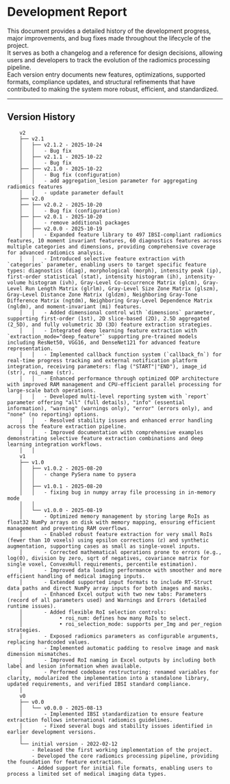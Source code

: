# Development Report

This document provides a detailed history of the development progress, major improvements, and bug fixes made throughout the lifecycle of the project.  
It serves as both a changelog and a reference for design decisions, allowing users and developers to track the evolution of the radiomics processing pipeline.  
Each version entry documents new features, optimizations, supported formats, compliance updates, and structural refinements that have contributed to making the system more robust, efficient, and standardized.  

---

## Version History
        
        v2
        ├── v2.1
        │   ├── v2.1.2 - 2025-10-24
        │   │   - Bug fix
        │   ├── v2.1.1 - 2025-10-22
        │   │   - Bug fix
        ├── ├── v2.1.0 - 2025-10-22
        │   │   - Bug fix (configuration)
        │   │   - add aggregation_lesion parameter for aggregating radiomics features
        │   │   - update parameter default
        ├── v2.0
        ├── ├── v2.0.2 - 2025-10-20
        │   │   - Bug fix (configuration)
        ├── ├── v2.0.1 - 2025-10-20
        │   │   - remove additional packages
        │   ├── v2.0.0 - 2025-10-19
        │   │   - Expanded feature library to 497 IBSI-compliant radiomics features, 10 moment invariant features, 60 diagnostics features across multiple categories and dimensions, providing comprehensive coverage for advanced radiomics analysis.
        │   │   - Introduced selective feature extraction with `categories` parameter, enabling users to target specific feature types: diagnostics (diag), morphological (morph), intensity peak (ip), first-order statistical (stat), intensity histogram (ih), intensity-volume histogram (ivh), Gray-Level Co-occurrence Matrix (glcm), Gray-Level Run Length Matrix (glrlm), Gray-Level Size Zone Matrix (glszm), Gray-Level Distance Zone Matrix (gldzm), Neighboring Gray-Tone Difference Matrix (ngtdm), Neighboring Gray-Level Dependence Matrix (ngldm), and moment-invariant (mi) features.
        │   │   - Added dimensional control with `dimensions` parameter, supporting first-order (1st), 2D slice-based (2D), 2.5D aggregated (2_5D), and fully volumetric 3D (3D) feature extraction strategies.
        │   │   - Integrated deep learning feature extraction with `extraction_mode="deep_feature"` supporting pre-trained models including ResNet50, VGG16, and DenseNet121 for advanced feature representation.
        │   │   - Implemented callback function system (`callback_fn`) for real-time progress tracking and external notification platform integration, receiving parameters: flag ("START"|"END"), image_id (str), roi_name (str).
        │   │   - Enhanced performance through optimized OOP architecture with improved RAM management and CPU-efficient parallel processing for large-scale batch operations.
        │   │   - Developed multi-level reporting system with `report` parameter offering "all" (full details), "info" (essential information), "warning" (warnings only), "error" (errors only), and "none" (no reporting) options.
        │   │   - Resolved stability issues and enhanced error handling across the feature extraction pipeline.
        │   │   - Improved documentation with comprehensive examples demonstrating selective feature extraction combinations and deep learning integration workflows.
        │   │
        v1
        ├── v1.0
        │   ├── v1.0.2 - 2025-08-20
        │   │   - change PySera name to pysera
        │   │
        │   ├── v1.0.1 - 2025-08-20
        │   │   - fixing bug in numpy array file processing in in-memory mode
        │   │
        │   └── v1.0.0 - 2025-08-19
        │       - Optimized memory management by storing large RoIs as float32 NumPy arrays on disk with memory mapping, ensuring efficient management and preventing RAM overflows.  
        │       - Enabled robust feature extraction for very small RoIs (fewer than 10 voxels) using epsilon corrections (𝜀) and synthetic augmentation, supporting cases as small as single-voxel inputs.  
        │       - Corrected mathematical operations prone to errors (e.g., log(0), division by zero, sqrt of negatives, covariance matrix for single voxel, ConvexHull requirements, percentile estimation).  
        │       - Improved data loading performance with smoother and more efficient handling of medical imaging inputs.  
        │       - Extended supported input formats to include RT-Struct data paths and direct NumPy array inputs for both images and masks.  
        │       - Enhanced Excel output with two new tabs: Parameters (record of all parameters used) and Warnings and Errors (detailed runtime issues).  
        │       - Added flexible RoI selection controls:  
        │            • roi_num: defines how many RoIs to select.  
        │            • roi_selection_mode: supports per_Img and per_region strategies.  
        │       - Exposed radiomics parameters as configurable arguments, replacing hardcoded values.  
        │       - Implemented automatic padding to resolve image and mask dimension mismatches.  
        │       - Improved RoI naming in Excel outputs by including both label and lesion information when available.  
        │       - Performed codebase restructuring: renamed variables for clarity, modularized the implementation into a standalone library, updated requirements, and verified IBSI standard compliance.  
        │
        v0
        ├── v0.0
        │   └── v0.0.0 - 2025-08-13
        │       - Implemented IBSI standardization to ensure feature extraction follows international radiomics guidelines.  
        │       - Fixed several bugs and stability issues identified in earlier development versions.  
        │
        └── initial version - 2022-02-12
            - Released the first working implementation of the project.  
            - Developed the core radiomics processing pipeline, providing the foundation for feature extraction.  
            - Added support for initial file formats, enabling users to process a limited set of medical imaging data types.  
        
